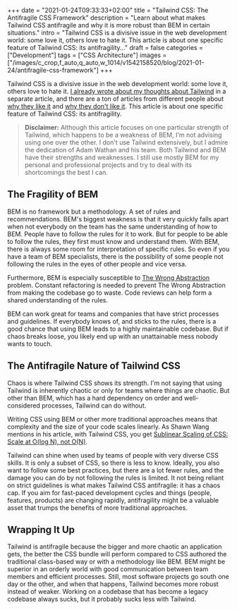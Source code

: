 +++
date = "2021-01-24T09:33:33+02:00"
title = "Tailwind CSS: The Antifragile CSS Framework"
description = "Learn about what makes Tailwind CSS antifragile and why it is more robust than BEM in certain situations."
intro = "Tailwind CSS is a divisive issue in the web development world: some love it, others love to hate it. This article is about one specific feature of Tailwind CSS: its antifragility..."
draft = false
categories = ["Development"]
tags = ["CSS Architecture"]
images = ["/images/c_crop,f_auto,q_auto,w_1014/v1542158520/blog/2021-01-24/antifragile-css-framework"]
+++

Tailwind CSS is a divisive issue in the web development world: some love it, others love to hate it. [I already wrote about my thoughts about Tailwind](/blog/thoughts-about-utility-first-css-frameworks/) in a separate article, and there are a ton of articles from different people about [why they like it](https://dev.to/swyx/why-tailwind-css-2o8f) and [why they don't like it](https://dev.to/jaredcwhite/why-tailwind-isn-t-for-me-5c90). This article is about one specific feature of Tailwind CSS: its antifragility.

> **Disclaimer:** Although this article focuses on one particular strength of Tailwind, which happens to be a weakness of BEM, I'm not advising using one over the other. I don't use Tailwind extensively, but I admire the dedication of Adam Wathan and his team. Both Tailwind and BEM have their strengths and weaknesses. I still use mostly BEM for my personal and professional projects and try to deal with its shortcomings the best I can.

## The Fragility of BEM

BEM is no framework but a methodology. A set of rules and recommendations. BEM's biggest weakness is that it very quickly falls apart when not everybody on the team has the same understanding of how to BEM. People have to follow the rules for it to work. But for people to be able to follow the rules, they first must know and understand them. With BEM, there is always some room for interpretation of specific rules. So even if you have a team of BEM specialists, there is the possibility of some people not following the rules in the eyes of other people and vice versa.

Furthermore, BEM is especially susceptible to [The Wrong Abstraction](https://sandimetz.com/blog/2016/1/20/the-wrong-abstraction) problem. Constant refactoring is needed to prevent The Wrong Abstraction from making the codebase go to waste. Code reviews can help form a shared understanding of the rules.

BEM can work great for teams and companies that have strict processes and guidelines. If everybody knows of, and sticks to the rules, there is a good chance that using BEM leads to a highly maintainable codebase. But if chaos breaks loose, you likely end up with an unattainable mess nobody wants to touch.

## The Antifragile Nature of Tailwind CSS

Chaos is where Tailwind CSS shows its strength. I'm not saying that using Tailwind is inherently chaotic or only for teams where things are chaotic. But other than BEM, which has a hard dependency on order and well-considered processes, Tailwind can do without.

Writing CSS using BEM or other more traditional approaches means that complexity and the size of your code scales linearly. As Shawn Wang mentions in his article, with Tailwind CSS, you get [Sublinear Scaling of CSS: Scale at O(log N), not O(N)](https://dev.to/swyx/why-tailwind-css-2o8f#tldr).

Tailwind can shine when used by teams of people with very diverse CSS skills. It is only a subset of CSS, so there is less to know. Ideally, you also want to follow some best practices, but there are a lot fewer rules, and the damage you can do by not following the rules is limited. It not being reliant on strict guidelines is what makes Tailwind CSS antifragile: it has a chaos cap. If you aim for fast-paced development cycles and things (people, features, products) are changing rapidly, antifragility might be a valuable asset that trumps the benefits of more traditional approaches.

## Wrapping It Up

Tailwind is antifragile because the bigger and more chaotic an application gets, the better the CSS bundle will perform compared to CSS authored the traditional class-based way or with a methodology like BEM. BEM might be superior in an orderly world with good communication between team members and efficient processes. Still, most software projects go south one day or the other, and when that happens, Tailwind becomes more robust instead of weaker. Working on a codebase that has become a legacy codebase always sucks, but it probably sucks less with Tailwind.
